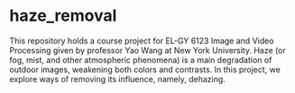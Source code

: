 # haze_removal
This repository holds a course project for EL-GY 6123 Image and Video Processing given by professor Yao Wang at New York University. 
Haze (or fog, mist, and other atmospheric phenomena) is a main degradation of outdoor images, weakening both colors and contrasts.
In this project, we explore ways of removing its influence, namely, dehazing.